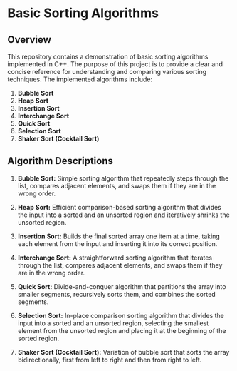 
# Basic Sorting Algorithms

## Overview

This repository contains a demonstration of basic sorting algorithms implemented in C++. The purpose of this project is to provide a clear and concise reference for understanding and comparing various sorting techniques. The implemented algorithms include:

1. **Bubble Sort**
2. **Heap Sort**
3. **Insertion Sort**
4. **Interchange Sort**
5. **Quick Sort**
6. **Selection Sort**
7. **Shaker Sort (Cocktail Sort)**

## Algorithm Descriptions

1. **Bubble Sort:**
   Simple sorting algorithm that repeatedly steps through the list, compares adjacent elements, and swaps them if they are in the wrong order.

2. **Heap Sort:**
   Efficient comparison-based sorting algorithm that divides the input into a sorted and an unsorted region and iteratively shrinks the unsorted region.

3. **Insertion Sort:**
   Builds the final sorted array one item at a time, taking each element from the input and inserting it into its correct position.

4. **Interchange Sort:**
   A straightforward sorting algorithm that iterates through the list, compares adjacent elements, and swaps them if they are in the wrong order.

5. **Quick Sort:**
   Divide-and-conquer algorithm that partitions the array into smaller segments, recursively sorts them, and combines the sorted segments.

6. **Selection Sort:**
   In-place comparison sorting algorithm that divides the input into a sorted and an unsorted region, selecting the smallest element from the unsorted region and placing it at the beginning of the sorted region.

7. **Shaker Sort (Cocktail Sort):**
   Variation of bubble sort that sorts the array bidirectionally, first from left to right and then from right to left.
